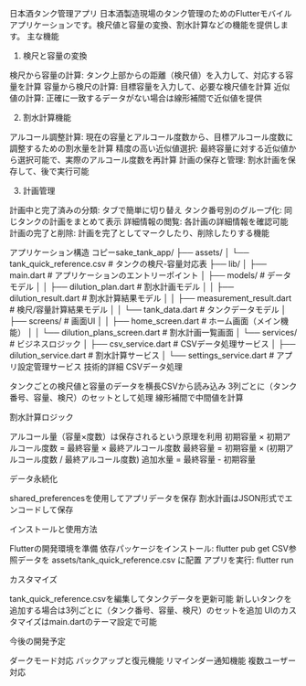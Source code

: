 日本酒タンク管理アプリ
日本酒製造現場のタンク管理のためのFlutterモバイルアプリケーションです。検尺値と容量の変換、割水計算などの機能を提供します。
主な機能
1. 検尺と容量の変換

検尺から容量の計算: タンク上部からの距離（検尺値）を入力して、対応する容量を計算
容量から検尺の計算: 目標容量を入力して、必要な検尺値を計算
近似値の計算: 正確に一致するデータがない場合は線形補間で近似値を提供

2. 割水計算機能

アルコール調整計算: 現在の容量とアルコール度数から、目標アルコール度数に調整するための割水量を計算
精度の高い近似値選択: 最終容量に対する近似値から選択可能で、実際のアルコール度数を再計算
計画の保存と管理: 割水計画を保存して、後で実行可能

3. 計画管理

計画中と完了済みの分類: タブで簡単に切り替え
タンク番号別のグループ化: 同じタンクの計画をまとめて表示
詳細情報の閲覧: 各計画の詳細情報を確認可能
計画の完了と削除: 計画を完了としてマークしたり、削除したりする機能

アプリケーション構造
コピーsake_tank_app/
├── assets/
│   └── tank_quick_reference.csv     # タンクの検尺-容量対応表
├── lib/
│   ├── main.dart                    # アプリケーションのエントリーポイント
│   ├── models/                      # データモデル
│   │   ├── dilution_plan.dart       # 割水計画モデル
│   │   ├── dilution_result.dart     # 割水計算結果モデル
│   │   ├── measurement_result.dart  # 検尺/容量計算結果モデル
│   │   └── tank_data.dart           # タンクデータモデル
│   ├── screens/                     # 画面UI
│   │   ├── home_screen.dart         # ホーム画面（メイン機能）
│   │   └── dilution_plans_screen.dart # 割水計画一覧画面
│   └── services/                    # ビジネスロジック
│       ├── csv_service.dart         # CSVデータ処理サービス
│       ├── dilution_service.dart    # 割水計算サービス
│       └── settings_service.dart    # アプリ設定管理サービス
技術的詳細
CSVデータ処理

タンクごとの検尺値と容量のデータを横長CSVから読み込み
3列ごとに（タンク番号、容量、検尺）のセットとして処理
線形補間で中間値を計算

割水計算ロジック

アルコール量（容量×度数）は保存されるという原理を利用
初期容量 × 初期アルコール度数 = 最終容量 × 最終アルコール度数
最終容量 = 初期容量 × (初期アルコール度数 / 最終アルコール度数)
追加水量 = 最終容量 - 初期容量

データ永続化

shared_preferencesを使用してアプリデータを保存
割水計画はJSON形式でエンコードして保存

インストールと使用方法

Flutterの開発環境を準備
依存パッケージをインストール: flutter pub get
CSV参照データを assets/tank_quick_reference.csv に配置
アプリを実行: flutter run

カスタマイズ

tank_quick_reference.csvを編集してタンクデータを更新可能
新しいタンクを追加する場合は3列ごとに（タンク番号、容量、検尺）のセットを追加
UIのカスタマイズはmain.dartのテーマ設定で可能

今後の開発予定

 ダークモード対応
 バックアップと復元機能
 リマインダー通知機能
 複数ユーザー対応